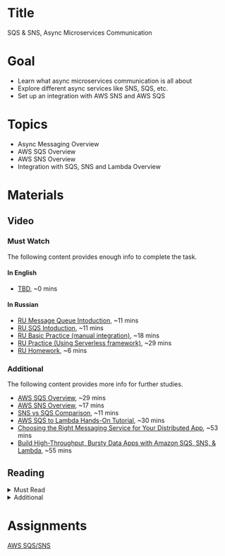 # Title
SQS & SNS, Async Microservices Communication

# Goal
- Learn what async microservices communication is all about
- Explore different async services like SNS, SQS, etc.
- Set up an integration with AWS SNS and AWS SQS

# Topics
- Async Messaging Overview
- AWS SQS Overview
- AWS SNS Overview
- Integration with SQS, SNS and Lambda Overview

# Materials

## Video
### Must Watch

The following content provides enough info to complete the task.

#### In English
- [TBD](https://videoportal.epam.com/), ~0 mins

#### In Russian
- [RU Message Queue Intoduction](https://videoportal.epam.com/playlist/OJM9DLJn/play/1JemgQJv), ~11 mins
- [RU SQS Intoduction](https://videoportal.epam.com/playlist/OJM9DLJn/play/mYR2XDYW), ~11 mins
- [RU Basic Practice (manual integration)](https://videoportal.epam.com/playlist/OJM9DLJn/play/67KqE0YV), ~18 mins
- [RU Practice (Using Serverless framework)](https://videoportal.epam.com/playlist/OJM9DLJn/play/Q7z1GlJM), ~29 mins
- [RU Homework](https://videoportal.epam.com/playlist/OJM9DLJn/play/dYoQG273), ~6 mins

### Additional

The following content provides more info for further studies.
- [AWS SQS Overview](https://www.youtube.com/watch?v=CyYZ3adwboc), ~29 mins
- [AWS SNS Overview](https://www.youtube.com/watch?v=bktTomENEX8), ~17 mins
- [SNS vs SQS Comparison](https://www.youtube.com/watch?v=mXk0MNjlO7A), ~11 mins
- [AWS SQS to Lambda Hands-On Tutorial](https://www.youtube.com/watch?v=JJQrVBRzlPg), ~30 mins
- [Choosing the Right Messaging Service for Your Distributed App](https://www.youtube.com/watch?v=4-JmX6MIDDI), ~53 mins
- [Build High-Throughput, Bursty Data Apps with Amazon SQS, SNS, & Lambda](https://www.youtube.com/watch?v=YwHxvKhBQ_g), ~55 mins

## Reading

<details>
  <summary>Must Read</summary>

  The following content provides enough info to complete the task.

  <blockquote>

  - [What is Amazon SNS](https://docs.aws.amazon.com/sns/latest/dg/welcome.html)
  - [Getting started with Amazon SNS](https://docs.aws.amazon.com/sns/latest/dg/sns-getting-started.html)
  - [Common Amazon SNS scenarios](https://docs.aws.amazon.com/sns/latest/dg/sns-common-scenarios.html)
  - [AWS SNS FAQs](https://aws.amazon.com/sns/faqs/)
  - [What is Amazon SQS](https://docs.aws.amazon.com/AWSSimpleQueueService/latest/SQSDeveloperGuide/welcome.html)
  - [Getting started with Amazon SQS](https://docs.aws.amazon.com/AWSSimpleQueueService/latest/SQSDeveloperGuide/sqs-getting-started.html)
  </blockquote>

</details>

<details>
  <summary>Additional</summary>

  The following content provides more info for further studies.

  <blockquote>

  - [Basic Amazon SQS architecture](https://docs.aws.amazon.com/AWSSimpleQueueService/latest/SQSDeveloperGuide/sqs-basic-architecture.html)
  - [AWS SQS FAQs](https://aws.amazon.com/sqs/faqs/)
  - [Configuring a queue to trigger an AWS Lambda function](https://docs.aws.amazon.com/AWSSimpleQueueService/latest/SQSDeveloperGuide/sqs-configure-lambda-function-trigger.html)
  - [Using Amazon SNS for application-to-person (A2P) messaging](https://docs.aws.amazon.com/sns/latest/dg/sns-user-notifications.html)
  </blockquote>

</details>


# Assignments
[AWS SQS/SNS](./task.md)
